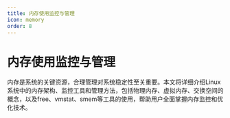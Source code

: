 ```yaml
---
title: 内存使用监控与管理
icon: memory
order: 8
---
```


# 内存使用监控与管理

内存是系统的关键资源，合理管理对系统稳定性至关重要。本文将详细介绍Linux系统中的内存架构、监控工具和管理方法，包括物理内存、虚拟内存、交换空间的概念，以及free、vmstat、smem等工具的使用，帮助用户全面掌握内存监控和优化技术。
